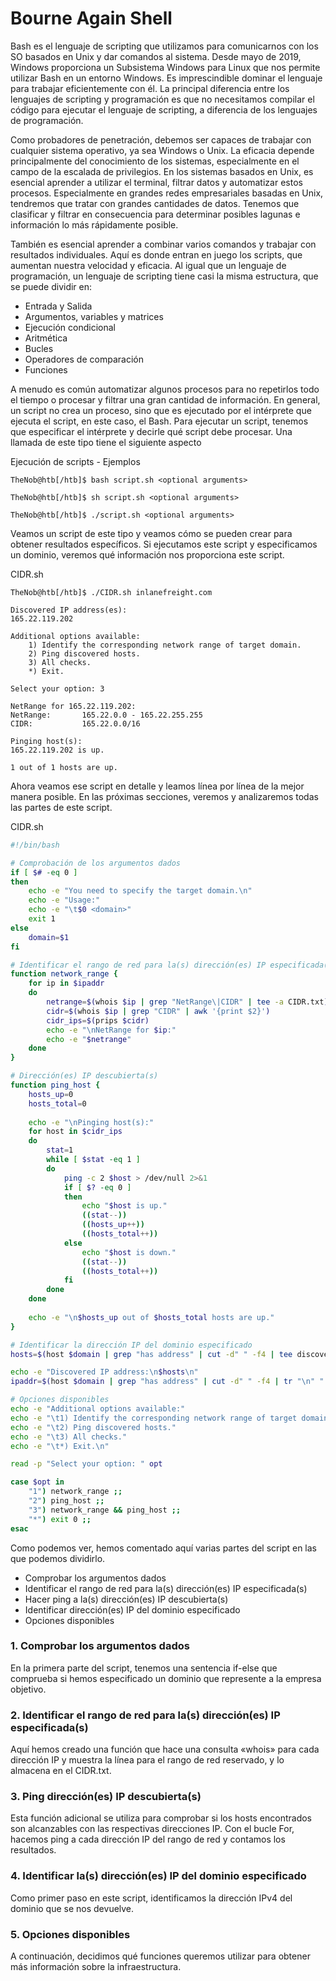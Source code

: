 # Bourne Again Shell

Bash es el lenguaje de scripting que utilizamos para comunicarnos con los SO basados en Unix y dar comandos al sistema. Desde mayo de 2019, Windows proporciona un Subsistema Windows para Linux que nos permite utilizar Bash en un entorno Windows. Es imprescindible dominar el lenguaje para trabajar eficientemente con él. La principal diferencia entre los lenguajes de scripting y programación es que no necesitamos compilar el código para ejecutar el lenguaje de scripting, a diferencia de los lenguajes de programación.

Como probadores de penetración, debemos ser capaces de trabajar con cualquier sistema operativo, ya sea Windows o Unix. La eficacia depende principalmente del conocimiento de los sistemas, especialmente en el campo de la escalada de privilegios. En los sistemas basados en Unix, es esencial aprender a utilizar el terminal, filtrar datos y automatizar estos procesos. Especialmente en grandes redes empresariales basadas en Unix, tendremos que tratar con grandes cantidades de datos. Tenemos que clasificar y filtrar en consecuencia para determinar posibles lagunas e información lo más rápidamente posible.

También es esencial aprender a combinar varios comandos y trabajar con resultados individuales. Aquí es donde entran en juego los scripts, que aumentan nuestra velocidad y eficacia. Al igual que un lenguaje de programación, un lenguaje de scripting tiene casi la misma estructura, que se puede dividir en:

- Entrada y Salida
- Argumentos, variables y matrices
- Ejecución condicional
- Aritmética
- Bucles
- Operadores de comparación
- Funciones

A menudo es común automatizar algunos procesos para no repetirlos todo el tiempo o procesar y filtrar una gran cantidad de información. En general, un script no crea un proceso, sino que es ejecutado por el intérprete que ejecuta el script, en este caso, el Bash. Para ejecutar un script, tenemos que especificar el intérprete y decirle qué script debe procesar. Una llamada de este tipo tiene el siguiente aspecto


Ejecución de scripts - Ejemplos

```console
TheNob@htb[/htb]$ bash script.sh <optional arguments>
```
```console
TheNob@htb[/htb]$ sh script.sh <optional arguments>
```
```console
TheNob@htb[/htb]$ ./script.sh <optional arguments>
```
Veamos un script de este tipo y veamos cómo se pueden crear para obtener resultados específicos. Si ejecutamos este script y especificamos un dominio, veremos qué información nos proporciona este script.

CIDR.sh
```console
TheNob@htb[/htb]$ ./CIDR.sh inlanefreight.com

Discovered IP address(es):
165.22.119.202

Additional options available:
	1) Identify the corresponding network range of target domain.
	2) Ping discovered hosts.
	3) All checks.
	*) Exit.

Select your option: 3

NetRange for 165.22.119.202:
NetRange:       165.22.0.0 - 165.22.255.255
CIDR:           165.22.0.0/16

Pinging host(s):
165.22.119.202 is up.

1 out of 1 hosts are up.
```

Ahora veamos ese script en detalle y leamos línea por línea de la mejor manera posible. En las próximas secciones, veremos y analizaremos todas las partes de este script.

CIDR.sh
```bash
#!/bin/bash

# Comprobación de los argumentos dados
if [ $# -eq 0 ]
then
	echo -e "You need to specify the target domain.\n"
	echo -e "Usage:"
	echo -e "\t$0 <domain>"
	exit 1
else
	domain=$1
fi

# Identificar el rango de red para la(s) dirección(es) IP especificada(s)
function network_range {
	for ip in $ipaddr
	do
		netrange=$(whois $ip | grep "NetRange\|CIDR" | tee -a CIDR.txt)
		cidr=$(whois $ip | grep "CIDR" | awk '{print $2}')
		cidr_ips=$(prips $cidr)
		echo -e "\nNetRange for $ip:"
		echo -e "$netrange"
	done
}

# Dirección(es) IP descubierta(s)
function ping_host {
	hosts_up=0
	hosts_total=0
	
	echo -e "\nPinging host(s):"
	for host in $cidr_ips
	do
		stat=1
		while [ $stat -eq 1 ]
		do
			ping -c 2 $host > /dev/null 2>&1
			if [ $? -eq 0 ]
			then
				echo "$host is up."
				((stat--))
				((hosts_up++))
				((hosts_total++))
			else
				echo "$host is down."
				((stat--))
				((hosts_total++))
			fi
		done
	done
	
	echo -e "\n$hosts_up out of $hosts_total hosts are up."
}

# Identificar la dirección IP del dominio especificado
hosts=$(host $domain | grep "has address" | cut -d" " -f4 | tee discovered_hosts.txt)

echo -e "Discovered IP address:\n$hosts\n"
ipaddr=$(host $domain | grep "has address" | cut -d" " -f4 | tr "\n" " ")

# Opciones disponibles
echo -e "Additional options available:"
echo -e "\t1) Identify the corresponding network range of target domain."
echo -e "\t2) Ping discovered hosts."
echo -e "\t3) All checks."
echo -e "\t*) Exit.\n"

read -p "Select your option: " opt

case $opt in
	"1") network_range ;;
	"2") ping_host ;;
	"3") network_range && ping_host ;;
	"*") exit 0 ;;
esac
```

Como podemos ver, hemos comentado aquí varias partes del script en las que podemos dividirlo.

- Comprobar los argumentos dados
- Identificar el rango de red para la(s) dirección(es) IP especificada(s)
- Hacer ping a la(s) dirección(es) IP descubierta(s)
- Identificar dirección(es) IP del dominio especificado
- Opciones disponibles

### 1. Comprobar los argumentos dados
En la primera parte del script, tenemos una sentencia if-else que comprueba si hemos especificado un dominio que represente a la empresa objetivo.

### 2. Identificar el rango de red para la(s) dirección(es) IP especificada(s)
Aquí hemos creado una función que hace una consulta «whois» para cada dirección IP y muestra la línea para el rango de red reservado, y lo almacena en el CIDR.txt.

### 3. Ping dirección(es) IP descubierta(s)
Esta función adicional se utiliza para comprobar si los hosts encontrados son alcanzables con las respectivas direcciones IP. Con el bucle For, hacemos ping a cada dirección IP del rango de red y contamos los resultados.

### 4. Identificar la(s) dirección(es) IP del dominio especificado
Como primer paso en este script, identificamos la dirección IPv4 del dominio que se nos devuelve.

### 5. Opciones disponibles
A continuación, decidimos qué funciones queremos utilizar para obtener más información sobre la infraestructura.
